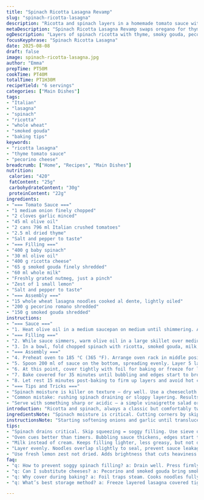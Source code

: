 ```yaml
---
title: "Spinach Ricotta Lasagna Revamp"
slug: "spinach-ricotta-lasagna"
description: "Ricotta and spinach layers in a homemade tomato sauce with oregano replaced by thyme, lasagna sheets swapped for whole wheat, finished with smoked gouda and pecorino cheeses instead of parmesan and mozzarella. Cream replaced by whole milk. Cook times shifted slightly to catch all bubbling and browning right. Added a touch of lemon zest to brighten the filling. Leaves you with a hearty, creamy yet slightly tangy bake. Vegetables wilted not mushy, sauce thick enough to cling but not drown. A bit rustic, a bit sharp. Works well frozen at the assembly stage. Ready for a weekend project or a weeknight rescue."
metaDescription: "Spinach Ricotta Lasagna Revamp swaps oregano for thyme, whole wheat noodles, smoked gouda, pecorino; lemon zest brightens filling.. baking cues signal doneness."
ogDescription: "Layers of spinach ricotta with thyme, smoky gouda, pecorino, whole wheat noodles. Watch bubbling sauce and browned cheese for that chewy, hearty finish."
focusKeyphrase: "Spinach Ricotta Lasagna"
date: 2025-08-08
draft: false
image: spinach-ricotta-lasagna.jpg
author: "Emma"
prepTime: PT50M
cookTime: PT40M
totalTime: PT1H30M
recipeYield: "6 servings"
categories: ["Main Dishes"]
tags:
- "Italian"
- "lasagna"
- "spinach"
- "ricotta"
- "whole wheat"
- "smoked gouda"
- "baking tips"
keywords:
- "ricotta lasagna"
- "thyme tomato sauce"
- "pecorino cheese"
breadcrumb: ["Home", "Recipes", "Main Dishes"]
nutrition: 
 calories: "420"
 fatContent: "25g"
 carbohydrateContent: "30g"
 proteinContent: "22g"
ingredients:
- "=== Tomato Sauce ==="
- "1 medium onion finely chopped"
- "2 cloves garlic minced"
- "45 ml olive oil"
- "2 cans 796 ml Italian crushed tomatoes"
- "2.5 ml dried thyme"
- "Salt and pepper to taste"
- "=== Filling ==="
- "400 g baby spinach"
- "30 ml olive oil"
- "400 g ricotta cheese"
- "65 g smoked gouda finely shredded"
- "60 ml whole milk"
- "Freshly grated nutmeg, just a pinch"
- "Zest of 1 small lemon"
- "Salt and pepper to taste"
- "=== Assembly ==="
- "15 whole wheat lasagna noodles cooked al dente, lightly oiled"
- "200 g pecorino romano shredded"
- "150 g smoked gouda shredded"
instructions:
- "=== Sauce ==="
- "1. Heat olive oil in a medium saucepan on medium until shimmering. Add onion and garlic. Stir, hear gentle sizzling, the scent awakening the kitchen. Fry until translucent, about 6 minutes, edges just turning golden. Toss in crushed tomatoes and thyme. Bring to a lively boil. Reduce and simmer actively, sauce thickening, color deepening, 18 to 20 minutes. Taste for salt and pepper. Sauce should coat the back of a spoon, not watery, but still vibrant. Remove from heat; set aside."
- "=== Filling ==="
- "2. While sauce simmers, warm olive oil in a large skillet over medium-high heat. Toss in spinach, sprinkle in a pinch of salt, stir quickly – spinach wilts, darkens, and shrinks within 3 minutes. Hear the soft hiss as moisture escapes. Scoop spinach into a fine-mesh sieve and press firmly to eject excess liquid, or spinach will make filling soggy. Let cool enough to handle. Roughly chop for texture; too fine and you lose the bite."
- "3. In a bowl, fold chopped spinach with ricotta, smoked gouda, milk, nutmeg, and lemon zest. Salt and pepper now, mindful that cheeses add saltiness. If mixture feels dry, splash in a bit more milk — supple but not runny. Taste — a hint of freshness from lemon keeps it lively. Set aside."
- "=== Assembly ==="
- "4. Preheat oven to 185 °C (365 °F). Arrange oven rack in middle position. Oil your baking dish lightly to prevent sticking and burning edges."
- "5. Spoon 200 ml of sauce on the bottom, spreading evenly. Layer 5 lasagna noodles side by side, overlapping slightly to seal. Ladle 350 ml sauce over noodles, scatter 25 g pecorino and 35 g smoked gouda evenly. Dollop half the spinach ricotta mix, spread to edges for consistent bite and bake. Repeat layering: noodles, sauce, pecorino and gouda, remaining filling. Final layer: noodles, remaining sauce. Cover top with remaining cheeses."
- "6. At this point, cover tightly with foil for baking or freeze for later use. If frozen, thaw overnight in fridge before baking. Baking covered traps steam, cooks noodles and melds flavors gently."
- "7. Bake covered for 35 minutes until bubbling and edges start to brown lightly. Remove foil; increase heat slightly or switch to broil for 4 to 6 minutes until cheese browns to a golden crust. Watch carefully to avoid burning. Look for cheese melting, bubbling, some blistering for texture contrast."
- "8. Let rest 15 minutes post-baking to firm up layers and avoid hot cheese spurts. Cut with a sharp knife for clean slices or messy rustic chunks, your call."
- "=== Tips and Tricks ==="
- "Spinach moisture is killer on texture — dry well. Use a cheesecloth if you don't have a sieve. Milk instead of cream makes filling lighter and less greasy. Thyme swapped for oregano — change the herbal note to earthier warmth. Smoked gouda and pecorino add depth and a bit of bite missing from bland mozzarella and parmesan combo. Whole wheat noodles add nuttiness and keep things hearty. Lemon zest is my secret kick — brightens creamy ricotta filling, cuts heaviness. Oven temps vary so rely on bubbling signals and crust color, not just timers. Let it rest or it’ll ooze mess. Freeze at assembly to save time; just don't skip thawing slowly or noodles get stiff. If sauce too acidic, pinch sugar or use a small grated carrot in cooking stage to balance."
- "Common mistake: rushing spinach draining or sloppy layering. Results in watery lasagna or collapsing layers. Use sturdy baking dish; glass or ceramic absorbs heat evenly, avoids burnt bottoms. For speed, pre-cooked noodles are a godsend, but must be well separated with oil to avoid clumps."
- "Serve with something sharp or acidic — a simple vinaigrette salad or pickled veggies cut richness. And wine? An earthy red or robust white works — just don't overthink it."
introduction: "Ricotta and spinach, always a classic but comfortably tweaked here. Thyme sneaks in place of oregano, lending a woodsy warmth — I found oregano too straightforward in previous tries, a tad one-note. Whole wheat noodles swap out standard for a nuttier bite, plus bonus fiber. Smoked gouda and pecorino replace mozzarella and parmesan — a bolder, smokier edge that cuts the creaminess clean. A dash of lemon zest woke the filling; past attempts felt flabby, lacking brightness. Sauce simmers steadily, thickening to that glance-back-you-know-it-when-you-see-it stage — no drainout. Baking covered traps steam, ensures noodles cook fully without fuss. Uncovered finish crisps cheese, brings texture contrast you miss when skimping. Resting crucial or serving gets messy. Freeze after assembly if time's tight — the easiest trick for meal prep that doesn’t betray flavor. Sit back. Wait for bubbling and crust, dig in."
ingredientsNote: "Spinach moisture is critical. Cutting corners by skipping draining leads to soggy layers — a pitfall I’ve learned to avoid by squeezing handfuls tightly in sieve or pressing with ladle. For cheese, smoked gouda adds complexity instead of plain mozzarella, bring temptation where parmesan alone wouldn’t. Ricotta should be whole milk type for creaminess; low-fat dries the filling out. Milk substituted for cream lightens mouthfeel but keeps moisture balance—don't overdo or mix gets runny. Thyme’s subtle but strong aroma shifts flavor profile comfortably; if absent, marjoram or basil make fine backups. Whole wheat pasta holds better in freeze-thaw cycles, no mush if cooked just right. Keep noodles lightly oiled so they don’t glue together during assembly — a kitchen-saved frustration. Fresh lemon zest over dry — bright pungency keeps filling lively rather than choking richness. Salt cautiously to account for cheese saltiness. Olive oil quality influences sauce aroma; don’t skimp."
instructionsNote: "Starting softening onions and garlic until translucent is your flavor baseline — the usual hard bit is skipping this and ending with flat sauce. The bubble-and-reduce stage thickens and concentrates acids, controlling bright but harsh tomato notes, so simmer till sauce paints-spoon-thick. Spinach wilting needs quick heat and seasoning inside the pan; long cooking for erasing freshness — just enough to wilt, then press immediately to prevent watery filling. I’ve failed many times here by rushing— soggy filling was a giveaway. Folding cheeses and zest last prevents overmixing, which breaks textures. Assembly in layers shapes moisture distribution and support; too sparse sauce leaves dry edges, too heavy makes it sloppy. Baking covered carefully traps steam for perfect noodle cooking; uncovered finish crisps cheese, avoid burning by keeping an eye during broil phase — a couple minutes too long turns it bitter. Ten-fifteen-minute resting cool down lets lava cheese re-solidify — skipped this and burnt mouths almost happened. For freezing, freeze fully covered and thaw slowly; reheating directly causes toughness. Watch visual cues more than exact times — bubbling, cheese color, edges firming signal doneness better than clocks."
tips:
- "Spinach drains critical. Skip squeezing = soggy filling. Use sieve or cheesecloth. Press hard or liquid ruins texture. Chop roughly, keep bite. Too fine turns mushy in bake."
- "Oven cues better than timers. Bubbling sauce thickens, edges start to brown. Foil keeps steam trapping noodles cooking gentle. Remove foil last minutes to crisp cheese top."
- "Milk instead of cream. Keeps filling lighter, less greasy, but not dry. Add splash carefully. Too much = loose filling, too little = chalky texture. Cheese saltiness requires cautious seasoning."
- "Layer evenly. Noodles overlap slightly to seal, prevent sauce leakage. Sauce thick enough to coat spoon but not heavy. Thin sauce = collapse. Thick sauce = dryness. Balance vital."
- "Use fresh lemon zest not dried. Adds brightness that cuts heaviness. Zest last, fold gently. Thyme replaces oregano with woodier aroma. Backup with marjoram or basil if missing."
faq:
- "q: How to prevent soggy spinach filling? a: Drain well. Press firmly with sieve or cheesecloth. Chop roughly. Do not overcook spinach wilt fast. Excess moisture kills texture, makes filling runny."
- "q: Can I substitute cheeses? a: Pecorino and smoked gouda bring smoky, sharp notes. Use parmesan or mozzarella but lose that edge. Creamier filling without gouda. Adjust salt accordingly."
- "q: Why cover during baking? a: Foil traps steam. Cooks noodles fully. Stops drying edges. Uncover last 5 minutes to brown cheese top. Skip uncover step, cheese stays pale, lacks texture contrast."
- "q: What’s best storage method? a: Freeze layered lasagna covered tightly. Thaw overnight in fridge. Bake from cold or room temp. Refrigerate leftovers in airtight container up to 3 days."

---
```


